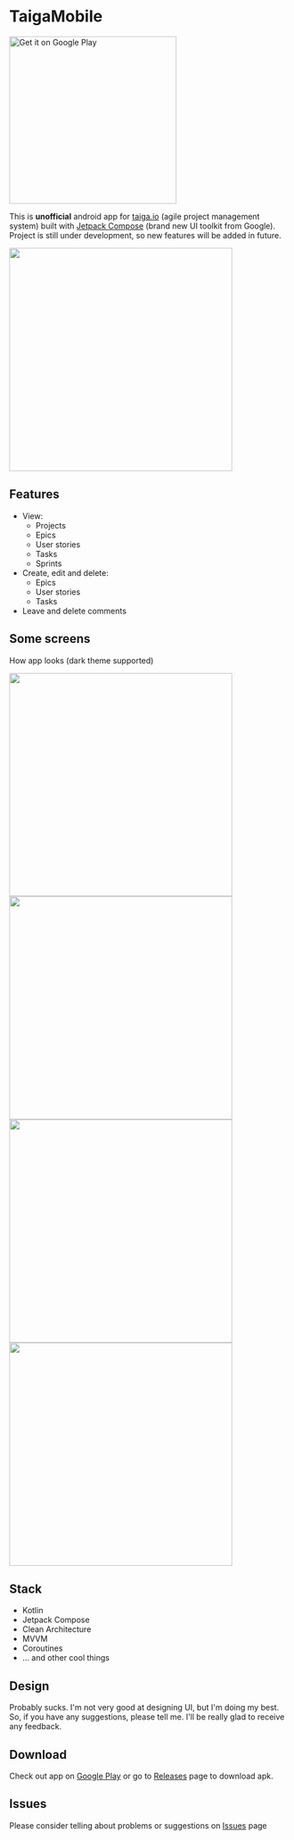# TaigaMobile  
<a href='https://play.google.com/store/apps/details?id=io.eugenethedev.taigamobile&utm_source=github'><img alt='Get it on Google Play' src='https://play.google.com/intl/en_us/badges/static/images/badges/en_badge_web_generic.png' width=300/></a>  

This is **unofficial** android app for [taiga.io](https://www.taiga.io/) (agile project management system) built with [Jetpack Compose](https://developer.android.com/jetpack/compose) (brand new UI toolkit from Google). Project is still under development, so new features will be added in future.  
  
<img src="screenshots/login.png" width=400/>

## Features
* View:
  * Projects
  * Epics
  * User stories 
  * Tasks
  * Sprints
* Create, edit and delete:
  * Epics
  * User stories
  * Tasks
* Leave and delete comments

## Some screens
How app looks (dark theme supported)  
  
<img src="screenshots/scrum.png" width=400/>  
<img src="screenshots/story.png" width=400/>  
<img src="screenshots/sprint.png" width=400/>  
<img src="screenshots/team.png" width=400/>

## Stack
* Kotlin
* Jetpack Compose
* Clean Architecture
* MVVM
* Coroutines
* ... and other cool things

## Design
Probably sucks. I'm not very good at designing UI, but I'm doing my best. So, if you have any suggestions, please tell me. I'll be really glad to receive any feedback.  

## Download
Check out app on [Google Play](https://play.google.com/store/apps/details?id=io.eugenethedev.taigamobile&utm_source=github) or go to [Releases](https://github.com/EugeneTheDev/TaigaMobile/releases) page to download apk.

## Issues
Please consider telling about problems or suggestions on [Issues](https://github.com/EugeneTheDev/TaigaMobile/issues) page

